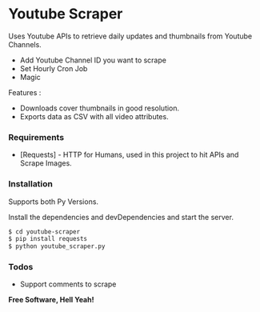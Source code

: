 # Youtube Scraper

Uses Youtube APIs to retrieve daily updates and thumbnails from Youtube Channels.

  - Add Youtube Channel ID you want to scrape
  - Set Hourly Cron Job 
  - Magic

Features :
  - Downloads cover thumbnails in good resolution.
  - Exports data as CSV with all video attributes.

### Requirements
* [Requests] - HTTP for Humans, used in this project to hit APIs and Scrape Images.

### Installation

Supports both Py Versions.

Install the dependencies and devDependencies and start the server.

```sh
$ cd youtube-scraper
$ pip install requests
$ python youtube_scraper.py
```

### Todos
 - Support comments to scrape



**Free Software, Hell Yeah!**

